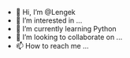 - 👋 Hi, I’m @Lengek
- 👀 I’m interested in ...
- 🌱 I’m currently learning Python
- 💞️ I’m looking to collaborate on ...
- 📫 How to reach me ...

<!---
Lengek/Lengek is a ✨ special ✨ repository because its `README.md` (this file) appears on your GitHub profile.
You can click the Preview link to take a look at your changes.
--->
